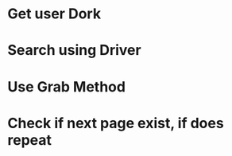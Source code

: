 # Get user Dork

# Search using Driver

# Use Grab Method

# Check if next page exist, if does repeat